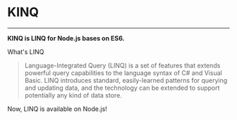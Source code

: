 # KINQ

---

**KINQ is LINQ for Node.js bases on ES6.**

What's LINQ

> Language-Integrated Query (LINQ) is a set of features that extends
> powerful query capabilities to the language syntax of C# and Visual
> Basic. LINQ introduces standard, easily-learned patterns for querying
> and updating data, and the technology can be extended to support
> potentially any kind of data store.

Now, LINQ is available on Node.js!
